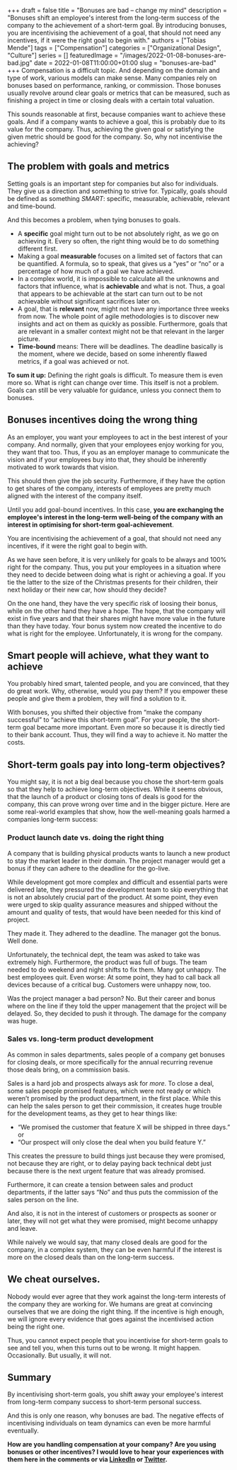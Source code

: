 +++ 
draft = false
title = "Bonuses are bad – change my mind"
description = "Bonuses shift an employee's interest from the long-term success of the company to the achievement of a short-term goal. By introducing bonuses, you are incentivising the achievement of a goal, that should not need any incentives, if it were the right goal to begin with."
authors = ["Tobias Mende"]
tags = ["Compensation"]
categories = ["Organizational Design", "Culture"]
series = []
featuredImage = "/images/2022-01-08-bonuses-are-bad.jpg"
date = 2022-01-08T11:00:00+01:00
slug = "bonuses-are-bad"
+++
Compensation is a difficult topic. And depending on the domain and type of work, various models can make sense. Many companies rely on bonuses based on performance, ranking, or commission. Those bonuses usually revolve around clear goals or metrics that can be measured, such as finishing a project in time or closing deals with a certain total valuation.

This sounds reasonable at first, because companies want to achieve these goals. And if a company wants to achieve a goal, this is probably due to its value for the company. Thus, achieving the given goal or satisfying the given metric should be good for the company. So, why not incentivise the achieving?

## The problem with goals and metrics
Setting goals is an important step for companies but also for individuals. They give us a direction and something to strive for. Typically, goals should be defined as something *SMART*: specific, measurable, achievable, relevant and time-bound.

And this becomes a problem, when tying bonuses to goals.

- A **specific** goal might turn out to be not absolutely right, as we go on achieving it. Every so often, the right thing would be to do something different first.
- Making a goal **measurable** focuses on a limited set of factors that can be quantified. A formula, so to speak, that gives us a “yes” or “no” or a percentage of how much of a goal we have achieved.
- In a complex world, it is impossible to calculate all the unknowns and factors that influence, what is **achievable** and what is not. Thus, a goal that appears to be achievable at the start can turn out to be not achievable without significant sacrifices later on.
- A goal, that is **relevant** now, might not have any importance three weeks from now. The whole point of agile methodologies is to discover new insights and act on them as quickly as possible. Furthermore, goals that are relevant in a smaller context might not be that relevant in the larger picture.
- **Time-bound** means: There will be deadlines. The deadline basically is the moment, where we decide, based on some inherently flawed metrics, if a goal was achieved or not.

**To sum it up:** Defining the right goals is difficult. To measure them is even more so. What is right can change over time. This itself is not a problem. Goals can still be very valuable for guidance, unless you connect them to bonuses.

## Bonuses incentives doing the wrong thing
As an employer, you want your employees to act in the best interest of your company. And normally, given that your employees enjoy working for you, they want that too. Thus, if you as an employer manage to communicate the vision and if your employees buy into that, they should be inherently motivated to work towards that vision.

This should then give the job security. Furthermore, if they have the option to get shares of the company, interests of employees are pretty much aligned with the interest of the company itself.

Until you add goal-bound incentives. In this case, **you are exchanging the employee's interest in the long-term well-being of the company with an interest in optimising for short-term goal-achievement**.

You are incentivising the achievement of a goal, that should not need any incentives, if it were the right goal to begin with.

As we have seen before, it is very unlikely for goals to be always and 100% right for the company. Thus, you put your employees in a situation where they need to decide between doing what is right or achieving a goal. If you tie the latter to the size of the Christmas presents for their children, their next holiday or their new car, how should they decide?

On the one hand, they have the very specific risk of loosing their bonus, while on the other hand they have a hope. The hope, that the company will exist in five years and that their shares might have more value in the future than they have today. Your bonus system now created the incentive to do what is right for the employee. Unfortunately, it is wrong for the company.

## Smart people will achieve, what they want to achieve
You probably hired smart, talented people, and you are convinced, that they do great work. Why, otherwise, would you pay them? If you empower these people and give them a problem, they will find a solution to it.

With bonuses, you shifted their objective from “make the company successful” to “achieve this short-term goal”. For your people, the short-term goal became more important. Even more so because it is directly tied to their bank account. Thus, they will find a way to achieve it. No matter the costs.

## Short-term goals pay into long-term objectives?
You might say, it is not a big deal because you chose the short-term goals so that they help to achieve long-term objectives. While it seems obvious, that the launch of a product or closing tons of deals is good for the company, this can prove wrong over time and in the bigger picture. Here are some real-world examples that show, how the well-meaning goals harmed a companies long-term success:

### Product launch date vs. doing the right thing
A company that is building physical products wants to launch a new product to stay the market leader in their domain. The project manager would get a bonus if they can adhere to the deadline for the go-live. 

While development got more complex and difficult and essential parts were delivered late, they pressured the development team to skip everything that is not an absolutely crucial part of the product. At some point, they even were urged to skip quality assurance measures and shipped without the amount and quality of tests, that would have been needed for this kind of project.

They made it. They adhered to the deadline. The manager got the bonus. Well done.

Unfortunately, the technical dept, the team was asked to take was extremely high. Furthermore, the product was full of bugs. The team needed to do weekend and night shifts to fix them. Many got unhappy. The best employees quit. Even worse: At some point, they had to call back all devices because of a critical bug. Customers were unhappy now, too. 

Was the project manager a bad person? No. But their career and bonus where on the line if they told the upper management that the project will be delayed. So, they decided to push it through. The damage for the company was huge.

### Sales vs. long-term product development
As common in sales departments, sales people of a company get bonuses for closing deals, or more specifically for the annual recurring revenue those deals bring, on a commission basis. 

Sales is a hard job and prospects always ask for *more*. To close a deal, some sales people promised features, which were not ready or which weren’t promised by the product department, in the first place. While this can help the sales person to get their commission, it creates huge trouble for the development teams, as they get to hear things like:

- “We promised the customer that feature X will be shipped in three days.” or
- “Our prospect will only close the deal when you build feature Y.”

This creates the pressure to build things just because they were promised, not because they are right, or to delay paying back technical debt just because there is the next urgent feature that was already promised. 

Furthermore, it can create a tension between sales and product departments, if the latter says “No” and thus puts the commission of the sales person on the line.

And also, it is not in the interest of customers or prospects as sooner or later, they will not get what they were promised, might become unhappy and leave.

While naively we would say, that many closed deals are good for the company, in a complex system, they can be even harmful if the interest is more on the closed deals than on the long-term success.

## We cheat ourselves.
Nobody would ever agree that they work against the long-term interests of the company they are working for. We humans are great at convincing ourselves that we are doing the right thing. If the incentive is high enough, we will ignore every evidence that goes against the incentivised action being the right one.

Thus, you cannot expect people that you incentivise for short-term goals to see and tell you, when this turns out to be wrong. It might happen. Occasionally. But usually, it will not.

## Summary
By incentivising short-term goals, you shift away your employee's interest from long-term company success to short-term personal success. 

And this is only one reason, why bonuses are bad. The negative effects of incentivising individuals on team dynamics can even be more harmful eventually.

**How are you handling compensation at your company? Are you using bonuses or other incentives? I would love to hear your experiences with them here in the comments or via [LinkedIn](https://www.linkedin.com/in/tobiasmende/) or [Twitter](https://twitter.com/Tobias_Mende).**